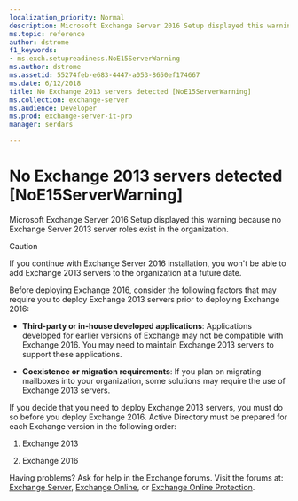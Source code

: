 ```yaml
---
localization_priority: Normal
description: Microsoft Exchange Server 2016 Setup displayed this warning because no Exchange Server 2013 server roles exist in the organization.
ms.topic: reference
author: dstrome
f1_keywords:
- ms.exch.setupreadiness.NoE15ServerWarning
ms.author: dstrome
ms.assetid: 55274feb-e683-4447-a053-8650ef174667
ms.date: 6/12/2018
title: No Exchange 2013 servers detected [NoE15ServerWarning]
ms.collection: exchange-server
ms.audience: Developer
ms.prod: exchange-server-it-pro
manager: serdars

---
```


# No Exchange 2013 servers detected [NoE15ServerWarning]

Microsoft Exchange Server 2016 Setup displayed this warning because no Exchange Server 2013 server roles exist in the organization.
  
> [!CAUTION]
> If you continue with Exchange Server 2016 installation, you won't be able to add Exchange 2013 servers to the organization at a future date.
  
Before deploying Exchange 2016, consider the following factors that may require you to deploy Exchange 2013 servers prior to deploying Exchange 2016:
  
- **Third-party or in-house developed applications**: Applications developed for earlier versions of Exchange may not be compatible with Exchange 2016. You may need to maintain Exchange 2013 servers to support these applications.
    
- **Coexistence or migration requirements**: If you plan on migrating mailboxes into your organization, some solutions may require the use of Exchange 2013 servers.
    
If you decide that you need to deploy Exchange 2013 servers, you must do so before you deploy Exchange 2016. Active Directory must be prepared for each Exchange version in the following order:
  
1. Exchange 2013
    
2. Exchange 2016
    
Having problems? Ask for help in the Exchange forums. Visit the forums at: [Exchange Server](https://go.microsoft.com/fwlink/p/?linkId=60612), [Exchange Online](https://go.microsoft.com/fwlink/p/?linkId=267542), or [Exchange Online Protection](https://go.microsoft.com/fwlink/p/?linkId=285351).

